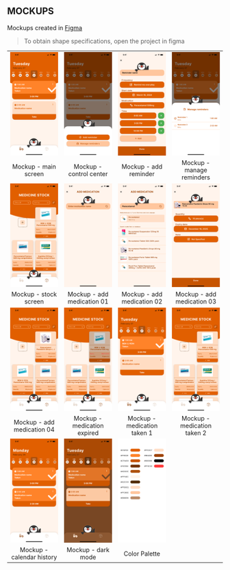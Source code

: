## MOCKUPS
Mockups created in [Figma](https://www.figma.com/file/qMeErr0JtWtYGfH0MOQVOe/PinguPills?type=design&node-id=0%3A1&mode=design&t=NM5ZBWsMYzxWpchM-1)

> To obtain shape specifications, open the project in figma

|||||
|:------------------------------------:|:--------------------------------------:|:------------------------------------:|:--------------------------------------:|
| <img src="mockups/mockup-main.jpg" width="250"> | <img src="mockups/mockup-controller.jpg" width="250"> | <img src="mockups/mockup-addreminder.jpg" width="250"> | <img src="mockups/mockup-managereminders.jpg" width="250"> |
|            Mockup - main screen            |           Mockup - control center           |             Mockup - add reminder           |        Mockup - manage reminders         |
| <img src="mockups/mockup-stock.jpg" width="250"> | <img src="mockups/mockup-addmedication1.jpg" width="250"> |  <img src="mockups/mockup-addmedication2.jpg" width="250"> | <img src="mockups/mockup-addmedication3.jpg" width="250"> |
|            Mockup - stock screen           |       Mockup - add medication 01        |       Mockup - add medication 02          |       Mockup - add medication 03       |
|<img src="mockups/mockup-addmedication4.jpg" width="250">|<img src="mockups/mockup-medicationexpired.jpg" width="250">|<img src="mockups/mockup-medicationtaken1.jpg" width="250">|<img src="mockups/mockup-medicationtaken2.jpg" width="250">|
|Mockup - add medication 04|Mockup - medication expired|Mockup - medication taken 1|Mockup - medication taken 2|
|<img src="mockups/mockup-calendarhistory.jpg" width="250">|<img src="mockups/mockup-darkmode.jpg" width="250">|<img src="mockups/color-palette.png" width="250">||
|Mockup - calendar history|Mockup - dark mode|Color Palette||

